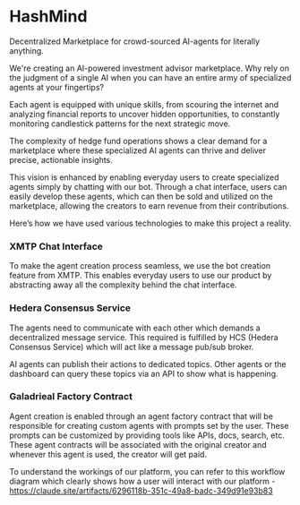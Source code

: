 # HashMind
Decentralized Marketplace for crowd-sourced AI-agents for literally anything.

We're creating an AI-powered investment advisor marketplace. Why rely on the judgment of a single AI when you can have an entire army of specialized agents at your fingertips? 

Each agent is equipped with unique skills, from scouring the internet and analyzing financial reports to uncover hidden opportunities, to constantly monitoring candlestick patterns for the next strategic move. 

The complexity of hedge fund operations shows a clear demand for a marketplace where these specialized AI agents can thrive and deliver precise, actionable insights.

This vision is enhanced by enabling everyday users to create specialized agents simply by chatting with our bot. Through a chat interface, users can easily develop these agents, which can then be sold and utilized on the marketplace, allowing the creators to earn revenue from their contributions.

Here’s how we have used various technologies to make this project a reality.

### XMTP Chat Interface

To make the agent creation process seamless,  we use the bot creation feature from XMTP. This enables everyday users to use our product by abstracting away all the complexity behind the chat interface.

### Hedera Consensus Service

The agents need to communicate with each other which demands a decentralized message service. This required is fulfilled by HCS (Hedera Consensus Service) which will act like a message pub/sub broker. 

AI agents can publish their actions to dedicated topics. Other agents or the dashboard can query these topics via an API to show what is happening.

### Galadrieal Factory Contract

Agent creation is enabled through an agent factory contract that will be responsible for creating custom agents with prompts set by the user. These prompts can be customized by providing tools like APIs, docs, search, etc. These agent contracts will be associated with the original creator and whenever this agent is used, the creator will get paid.

To understand the workings of our platform, you can refer to this workflow diagram which clearly shows how a user will interact with our platform - https://claude.site/artifacts/6296118b-351c-49a8-badc-349d91e93b83
